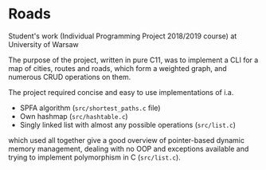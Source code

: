 # Roads
Student's work (Individual Programming Project 2018/2019 course) at University of Warsaw 

The purpose of the project, written in pure C11, was to implement a CLI for a
map of cities, routes and roads, which form a weighted graph, and numerous CRUD operations on them.

The project required concise and easy to use implementations of i.a.
* SPFA algorithm (```src/shortest_paths.c``` file)
* Own hashmap (```src/hashtable.c```)
* Singly linked list with almost any possible operations (```src/list.c```)

which used all together give a good overview of pointer-based dynamic memory management,
dealing with no OOP and exceptions available and trying to implement polymorphism in C
(```src/list.c```).

